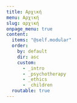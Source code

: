 ```yaml
---
title: Αρχική
menu: Αρχική
slug: αρχική
onpage_menu: true
content:
  items: "@self.modular"
  order:
    by: default
    dir: asc
    custom:
      - _intro
      - _psychotherapy
      - _ethics
      - _children
  routable: true
---
```

